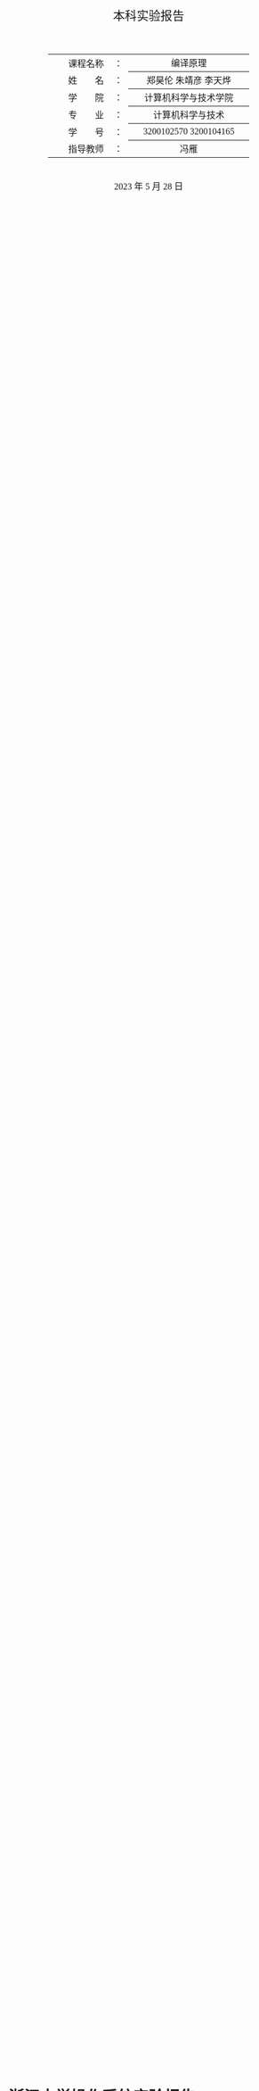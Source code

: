 <div class="cover" style="page-break-after:always;font-family:方正公文仿宋;width:100%;height:100%;border:none;margin: 0 auto;text-align:center;">
    <div style="width:60%;margin: 0 auto;height:0;padding-bottom:10%;">
        </br></br></br></br></br></br>
        <img src="https://gitee.com/Keldos-Li/picture/raw/master/img/%E6%A0%A1%E5%90%8D-%E9%BB%91%E8%89%B2.svg" alt="校名" style="width:70%;"/>
    </div>
    </br></br></br>
    </br></br></br></br></br></br></br>
    <span style="font-family:华文黑体Bold;text-align:center;font-size:16pt;margin: 10pt auto;line-height:30pt;">本科实验报告</span>
    </br>
</br></br></br>
    <table style="border:none;text-align:center;width:72%;font-family:仿宋;font-size:14px; margin: 0 auto;">
    <tbody style="font-family:方正公文仿宋;font-size:12pt;">
    	<tr style="font-weight:normal;"> 
    		<td style="width:20%;text-align:right;">课程名称</td>
    		<td style="width:2%">：</td> 
    		<td style="width:40%;font-weight:normal;border-bottom: 1px solid;text-align:center;font-family:华文仿宋"> 编译原理</td>     </tr>
    	<tr style="font-weight:normal;"> 
    		<td style="width:20%;text-align:right;">姓　　名</td>
    		<td style="width:2%">：</td> 
    		<td style="width:40%;font-weight:normal;border-bottom: 1px solid;text-align:center;font-family:华文仿宋">郑昊伦 朱靖彦 李天烨</td>     </tr>
    	<tr style="font-weight:normal;"> 
    		<td style="width:20%;text-align:right;">学　　院</td>
    		<td style="width:2%">：</td> 
    		<td style="width:40%;font-weight:normal;border-bottom: 1px solid;text-align:center;font-family:华文仿宋">计算机科学与技术学院</td>     </tr>
    	<tr style="font-weight:normal;"> 
    		<td style="width:20%;text-align:right;">专　　业</td>
    		<td style="width:2%">：</td> 
    		<td style="width:40%;font-weight:normal;border-bottom: 1px solid;text-align:center;font-family:华文仿宋">计算机科学与技术</td>     </tr>
    	<tr style="font-weight:normal;"> 
    		<td style="width:20%;text-align:right;">学　　号</td>
    		<td style="width:2%">：</td> 
    		<td style="width:40%;font-weight:normal;border-bottom: 1px solid;text-align:center;font-family:华文仿宋">3200102570 3200104165 </td>     </tr>
      <tr style="font-weight:normal;"> 
    		<td style="width:20%;text-align:right;">指导教师</td>
    		<td style="width:2%">：</td> 
    		<td style="width:40%;font-weight:normal;text-align:center;font-family:华文仿宋">冯雁</td>     </tr>
    </tbody>              
    </table>
</br></br>
			<span style="font-family:华文黑体Bold;text-align:center;font-size:12pt;margin: 10pt auto;line-height:30pt;">2023 年 5 月 28 日</span>
</div>

# 浙江大学操作系统实验报告

项目名称：MY C Compiler

## 一、实验基本信息

### 实验要求
实现某语言的编译器；用Lex开发该语言的词法分析器，用YACC开发该语言的语法分析，并生成语法树和中间代码，最终生成目标代码（ARM或RISC-V）。语言可以是类C或者类PASCAL或者某个自定义语言，词法和语法要自己定义。

### 实验环境
* Linux 
* GCC
* Bison 
* Flex 
* llvm

### 成员分工

朱靖彦：

郑昊伦：

李天烨：

## 二、实验效果

本次实验我们实现了一个类C编译器，支持了以下功能：
* 函数的声明以及调用
* 变量的定义
* C语言基本语句，包括`for, if-else, while, switch-case`等等
* 基本的算术运算和逻辑运算，运算类型详见词法分析
* 数组和指针的使用
* 编译器忽略注释

## 三、词法分析

词法分析部分利用lex(flex)完成。lex是一个用于生成词法分析器的工具。它可以将输入的正则表达式转换为一个有限状态机，然后再根据这个有限状态机生成对应的词法分析器程序。

lex的基本语法如下，用`%%`来分割三个部分：

```lex
definition
%%
rules
%%
user's code
```

lex提供了一些用于辅助解析词法的变量和函数，常用的有：
*  yylineno    行号
*  yytext      当前的token
*  yyleng      当前token的长度
*  yylex       整个lexer的函数
*  yylval      用于保存token的值

在本次实验中，我们定义如下的规则来解析词法，lex将根据下面的正则表达式自动生成DFA进行解析，其中包含的运算和关键词与C语言的词法一致。部分token含有语义值，通过yylval进行传递。`definition`和`user's code`部分较为简单，基本没有内容，这里不详细展开了。

```lex
"("     { return LP; }
")"     { return RP; }
"{"     { return LC; }
"}"     { return RC; }
"["     { return LB; }
"]"     { return RB; }
"+"     { return PLUS; }
"-"     { return SUB; }
"*"     { return MULT; }
"/"     { return DIV; }
"%"     { return MOD; }
"<<"    { return SHL; }
">>"    { return SHR; }
"<"     { return LT; }
"=="    { return EQ; }
">"     { return GT; }
">="    { return GE; }
"<="    { return LE; }
"!="    { return NE; }
"="     { return EQU; }
"+="	{ return ADDEQ; }
"-="	{ return SUBEQ; }
"*="	{ return MULEQ; }
"/="	{ return DIVEQ; }
"%="	{ return MODEQ; }
"<<="   { return SHLEQ; }
">>="   { return SHREQ; }
"!"     { return NOT; }
"~"     { return BNOT; }
"&&"    { return AND; }
"&"     { return BAND; }
"||"    { return OR; }
"|"     { return BOR; }
"return"    { return RETURN; }
"if"        { return IF; }
"else"      { return ELSE; }
"do"        { return DO; }
"while"     { return WHILE; }
"for"       { return FOR; }
"break"     { return BREAK; }
"continue"  { return CONTINUE; }
"switch"	{ return SWITCH; }
"case"		{ return CASE; }
"default"	{ return DEFAULT; }
"ptr"       { return PTR; }
"array"     { return ARRAY; }
","     { return COMMA; }
";"     { return SEMI; }
":"     { return COLON; }
" " | \t | \n { ; }
"//".*  { ; }       // 这里可以忽略注释
"int"|"char"|"float"|"void" { yylval.type = new std::string(yytext, yyleng); return TYPE; }
[0-9]+                      { yylval.ival = atoi(yytext); return INT; } 
[A-Za-z_][0-9A-Za-z_]*      { yylval.sval = new std::string(yytext, yyleng); return ID; }
[0-9]+\.[0-9]+              { yylval.fval = atof(yytext); return FLOAT; }
\'.\'                       { yylval.cval = yytext[1]; return CHAR; }
.       { printf("Lex Error at Line %d: Illegal lex %s.\n", yylineno, yytext); }
```

其中有关变量类型的定义，我们用含有语义值的token(TYPE)表示一个变量类型的token，并将其语义值以string的形式传递到parser阶段具体分析其类型。

## 四、语法分析及抽象语法树的构建

这部分的作用是，检验程序的语法结构，并且生成抽象语法树提交到下一环节。本环节我们使用了Yacc(Bison)来解析语法。Yacc是一种语法生成器，它将带注释的CFG转换为LALR（1）表，对输入的token进行语法解析。Bison是Yacc的GNU版本。

Yacc的语法结构和lex类似，同样是三段式，用`%%`分割

```yacc
definition
%%
rules
%%
user's code
```

在Yacc的定义部分，我们需要导入使用的库文件，并且举出需要用到的终结符和非终结符，以及一些优先级的说明。`%token xx`标记该类型为token，`%left`和`%right`用于解决规约-规约冲突，同时表示左结合/右结合性质，后定义的优先级更高。`%type<xx> xxx`则用于定义非终结符。

由于C语言程序代码最外层都是定义和声明，所以我们设计的语法规则从Root出发，首先将代码分为一组组函数/变量定义和声明，然后再在具体的函数内部解析各个语句。基本的规则如下（由于Expression和Statement中的规约重复度高，而且比较简单，所以这里略去了一部分，只展示了CFG最基本的结构）。

```yacc
Root:       Decls       { $$ = new node::Root(*$1); }
            ;

Decls:      Decls Decl  { $1->push_back($2);    $$ = $1; }
            |           { $$ = new node::Decls(); }
            ;

Decl:       VarDecl     { $$ = $1; }
            | FuncDecl  { $$ = $1; }
            ;

VarDecl:    VarType VarList SEMI    { $$ = new node::VarDecl($1, $2); }
            ;

VarList:    VarList COMMA VarInit   { $$ = $1; $$->push_back($3); }
           | VarInit                { $$ = new node::VarList(); $$->push_back($1); }
           ;
     
VarInit:    ID              { $$ = new node::VarInit(*$1); }
            | ID EQU Expr   { $$ = new node::VarInit(*$1, $3); }
            ;

VarType:    TYPE                    { $$ = new node::VarType(type2int(*$1)); }
            | TYPE PTR              { $$ = new node::PtrType(type2int(*$1)); }
            | TYPE ARRAY LB INT RB  { $$ = new node::ArrayType(type2int(*$1), $4); }
            ;

FuncDecl:   VarType ID LP Args RP SEMI          { $$ = new node::FuncDecl($1, *$2, $4); }
            | VarType ID LP Args RP FuncBody    { $$ = new node::FuncDecl($1, *$2, $4, $6); }
            ;

FuncBody:	LC Stms RC              { $$ = $2;} 
            ;

Args:       Args COMMA Arg  { $$ = $1; $$->push_back($3); }
            |               { $$ = new node::Args(); }
            ;

Arg:        VarType ID      { $$ = new node::Args($1, *$2); }
            | VarType       { $$ = new node::Args($1); }
            ;  

Stms:       Stms Stm        { $$ = $1; $$->push_back($2); }
            |               { $$ = new node::Stms(); }
            ;
            
Stm:        ...;           

Expr:       ...;

```

在每一条规约的`{}`包含着用到该规约时产生的额外效果，这里我们需要通过这些额外效果构建抽象语法树。下面将介绍抽象语法树的数据结构，定义在`node.hpp`中。

```c++
class Node;
    class Root;
            
    class VarType;
        class PtrType;
        class ArrayType;

    class Stm;
        class Decl;
            class FuncDecl;
                class Arg;
            class VarDecl;
                class VarInit;
		class IfStm;
		class ForStm;
		class WhileStm;
		class DoStm;
		class SwitchStm;
			class CaseStm;
		class BreakStm;
		class ContinueStm;
		class ReturnStm;
		class Block;
        class ExprStm;

    class Expr;
        class SOP;
        class BINOP;
        class ID;
        class Constant;
            class Int;
            class Float;
            class Char;
        class FuncCall;
        class ArrayCall;

typedef std::vector<Stm*> Stms;
typedef std::vector<Decl*> Decls;
typedef std::vector<Expr*> ExprList;
typedef std::vector<CaseStm*> Cases;
typedef std::vector<VarInit*> VarList;
typedef std::vector<Arg*> Args;
```

上面代码定义的类构成了语法树的基本单元，其中的缩进表示类的继承关系（除了`Arg`和`VarInit`，这两个类是上一级类的子组分）。

在yacc解析语法进行规约时，每用到一次规约，都会调用`node.hpp`中对应的构造函数，构造一个继承于`node`的对象。该对象可能会有一些子节点，在调用构造函数时一同传入。由于LR文法是一种自底向上的文法，所以子节点总是能先构造完成。最后得到Root结点就可以完成整棵抽象语法树。

## 五、语义分析

## 六、代码生成和代码优化

## 七、测试